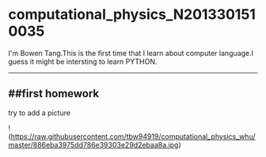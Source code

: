 

computational_physics_N2013301510035
===
I'm Bowen Tang.This is the first time that I learn about computer language.I guess it might be intersting to learn PYTHON.

------
##first homework
------
try to add a picture

 !(https://raw.githubusercontent.com/tbw94919/computational_physics_whu/master/886eba3975dd786e39303e29d2ebaa8a.jpg)

